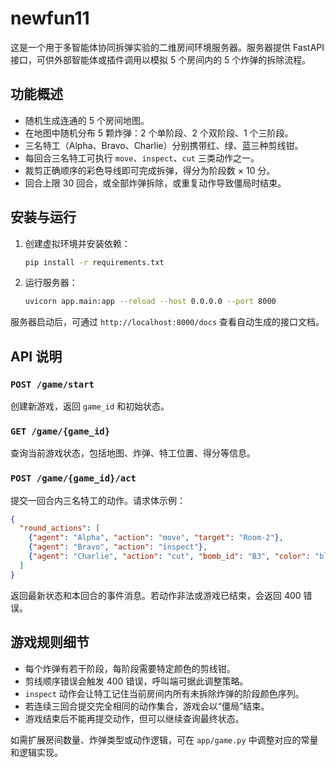 # newfun11

这是一个用于多智能体协同拆弹实验的二维房间环境服务器。服务器提供 FastAPI 接口，可供外部智能体或插件调用以模拟 5 个房间内的 5 个炸弹的拆除流程。

## 功能概述
- 随机生成连通的 5 个房间地图。
- 在地图中随机分布 5 颗炸弹：2 个单阶段、2 个双阶段、1 个三阶段。
- 三名特工（Alpha、Bravo、Charlie）分别携带红、绿、蓝三种剪线钳。
- 每回合三名特工可执行 `move`、`inspect`、`cut` 三类动作之一。
- 裁剪正确顺序的彩色导线即可完成拆弹，得分为阶段数 × 10 分。
- 回合上限 30 回合，或全部炸弹拆除，或重复动作导致僵局时结束。

## 安装与运行
1. 创建虚拟环境并安装依赖：
   ```bash
   pip install -r requirements.txt
   ```
2. 运行服务器：
   ```bash
   uvicorn app.main:app --reload --host 0.0.0.0 --port 8000
   ```

服务器启动后，可通过 `http://localhost:8000/docs` 查看自动生成的接口文档。

## API 说明
### `POST /game/start`
创建新游戏，返回 `game_id` 和初始状态。

### `GET /game/{game_id}`
查询当前游戏状态，包括地图、炸弹、特工位置、得分等信息。

### `POST /game/{game_id}/act`
提交一回合内三名特工的动作。请求体示例：
```json
{
  "round_actions": [
    {"agent": "Alpha", "action": "move", "target": "Room-2"},
    {"agent": "Bravo", "action": "inspect"},
    {"agent": "Charlie", "action": "cut", "bomb_id": "B3", "color": "blue"}
  ]
}
```
返回最新状态和本回合的事件消息。若动作非法或游戏已结束，会返回 400 错误。

## 游戏规则细节
- 每个炸弹有若干阶段，每阶段需要特定颜色的剪线钳。
- 剪线顺序错误会触发 400 错误，呼叫端可据此调整策略。
- `inspect` 动作会让特工记住当前房间内所有未拆除炸弹的阶段颜色序列。
- 若连续三回合提交完全相同的动作集合，游戏会以“僵局”结束。
- 游戏结束后不能再提交动作，但可以继续查询最终状态。

如需扩展房间数量、炸弹类型或动作逻辑，可在 `app/game.py` 中调整对应的常量和逻辑实现。
